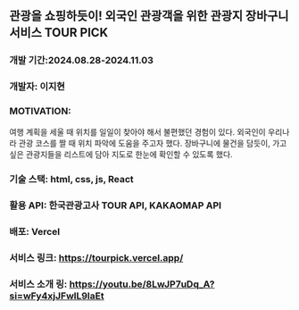 ## 관광을 쇼핑하듯이! 외국인 관광객을 위한 관광지 장바구니 서비스 TOUR PICK
### 개발 기간:2024.08.28-2024.11.03
### 개발자: 이지현

### MOTIVATION: 
여행 계획을 세울 때 위치를 일일이 찾아야 해서 불편했던 경험이 있다.
외국인이 우리나라 관광 코스를 짤 때 위치 파악에 도움을 주고자 했다.
장바구니에 물건을 담듯이, 가고 싶은 관광지들을 리스트에 담아 지도로 한눈에 확인할 수 있도록 했다.

### 기술 스택: html, css, js, React
### 활용 API: 한국관광고사 TOUR API, KAKAOMAP API
### 배포: Vercel

### 서비스 링크: https://tourpick.vercel.app/
### 서비스 소개 링: https://youtu.be/8LwJP7uDq_A?si=wFy4xjJFwlL9laEt
